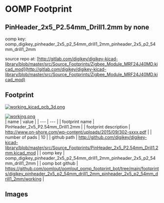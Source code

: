 # OOMP Footprint  
## PinHeader_2x5_P2.54mm_Drill1.2mm  by none  
  
oomp key: oomp_digikey_pinheader_2x5_p2_54mm_drill1_2mm_pinheader_2x5_p2_54mm_drill1_2mm  
  
source repo at: [http://gitlab.com/digikey/digikey-kicad-library/blob/master/src/Source_Footprints/Zigbee_Module_MRF24J40MD.kicad_mod](http://gitlab.com/digikey/digikey-kicad-library/blob/master/src/Source_Footprints/Zigbee_Module_MRF24J40MD.kicad_mod)  
## Footprint  
  
[![working_kicad_pcb_3d.png](working_kicad_pcb_3d_600.png)](working_kicad_pcb_3d.png)  
  
[![working.png](working_600.png)](working.png)  
| name | value | 
| --- | --- | 
| footprint name | PinHeader_2x5_P2.54mm_Drill1.2mm | 
| footprint description | http://www.on-shore.com/wp-content/uploads/2015/09/302-sxxx.pdf | 
| number of pads | 10 | 
| github path | http://github.com/digikey/digikey-kicad-library/blob/master/src/Source_Footprints/PinHeader_2x5_P2.54mm_Drill1.2mm.kicad_mod | 
| oomp key | oomp_digikey_pinheader_2x5_p2_54mm_drill1_2mm_pinheader_2x5_p2_54mm_drill1_2mm | 
| oomp bot github | https://github.com/oomlout/oomlout_oomp_footprint_bot/tree/main/footprints/digikey_pinheader_2x5_p2_54mm_drill1_2mm_pinheader_2x5_p2_54mm_drill1_2mm/working | 
## Images  

